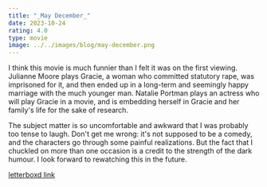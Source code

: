 ```yaml
---
title: "_May December_"
date: 2023-10-24
rating: 4.0
type: movie
image: ../../images/blog/may-december.png
---
```


I think this movie is much funnier than I felt it was on the first viewing. Julianne Moore plays Gracie, a woman who committed statutory rape, was imprisoned for it, and then ended up in a long-term and seemingly happy marriage with the much younger man. Natalie Portman plays an actress who will play Gracie in a movie, and is embedding herself in Gracie and her family's life for the sake of research.

The subject matter is so uncomfortable and awkward that I was probably too tense to laugh. Don't get me wrong: it's not supposed to be a comedy, and the characters go through some painful realizations. But the fact that I chuckled on more than one occasion is a credit to the strength of the dark humour. I look forward to rewatching this in the future.

[letterboxd link](https://letterboxd.com/film/may-december/)

